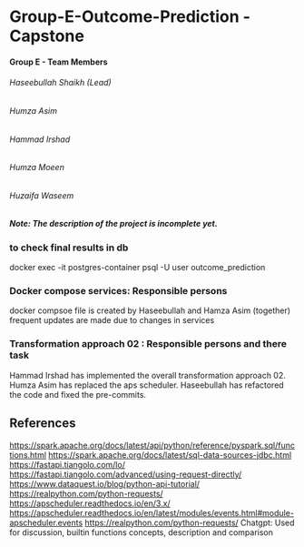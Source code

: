 # Group-E-Outcome-Prediction - Capstone

#### Group E - Team Members
###### Haseebullah Shaikh (Lead)
###### Humza Asim
###### Hammad Irshad
###### Humza Moeen
###### Huzaifa Waseem

##### Note: The description of the project is incomplete yet.

### to check final results in db
docker exec -it postgres-container psql -U user outcome_prediction

### Docker compose services: Responsible persons
docker compsoe file is created by Haseebullah and Hamza Asim (together)
frequent updates are made due to changes in services

### Transformation approach 02 : Responsible persons and there task
Hammad Irshad has implemented the overall transformation approach 02.
Humza Asim has replaced the aps scheduler.
Haseebullah has refactored the code and fixed the pre-commits.

## References
https://spark.apache.org/docs/latest/api/python/reference/pyspark.sql/functions.html 
https://spark.apache.org/docs/latest/sql-data-sources-jdbc.html 
https://fastapi.tiangolo.com/lo/ https://fastapi.tiangolo.com/advanced/using-request-directly/ 
https://www.dataquest.io/blog/python-api-tutorial/ https://realpython.com/python-requests/
https://apscheduler.readthedocs.io/en/3.x/
https://apscheduler.readthedocs.io/en/latest/modules/events.html#module-apscheduler.events
https://realpython.com/python-requests/
Chatgpt: Used for discussion, builtin functions concepts, description and comparison 